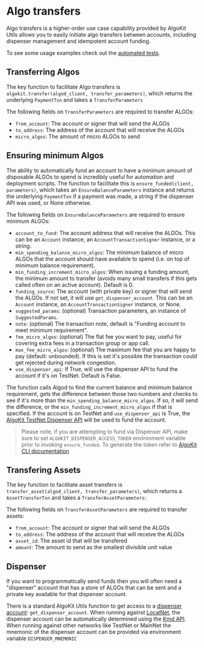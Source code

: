 # Algo transfers

Algo transfers is a higher-order use case capability provided by AlgoKit Utils allows you to easily initiate algo transfers between accounts, including dispenser management and
idempotent account funding.

To see some usage examples check out the [automated tests](https://github.com/algorandfoundation/algokit-utils-py/blob/main/tests/test_transfer.py).

## Transferring Algos

The key function to facilitate Algo transfers is `algokit.transfer(algod_client, transfer_parameters)`, which returns the underlying `PaymentTxn` and takes a `TransferParameters`

The following fields on `TransferParameters` are required to transfer ALGOs:

- `from_account`: The account or signer that will send the ALGOs
- `to_address`: The address of the account that will receive the ALGOs
- `micro_algos`: The amount of micro ALGOs to send

## Ensuring minimum Algos

The ability to automatically fund an account to have a minimum amount of disposable ALGOs to spend is incredibly useful for automation and deployment scripts.
The function to facilitate this is `ensure_funded(client, parameters)`, which takes an `EnsureBalanceParameters` instance and returns the underlying `PaymentTxn` if a payment was made, a string if the dispenser API was used, or None otherwise.

The following fields on `EnsureBalanceParameters` are required to ensure minimum ALGOs:

- `account_to_fund`: The account address that will receive the ALGOs. This can be an `Account` instance, an `AccountTransactionSigner` instance, or a string.
- `min_spending_balance_micro_algos`: The minimum balance of micro ALGOs that the account should have available to spend (i.e. on top of minimum balance requirement).
- `min_funding_increment_micro_algos`: When issuing a funding amount, the minimum amount to transfer (avoids many small transfers if this gets called often on an active account). Default is 0.
- `funding_source`: The account (with private key) or signer that will send the ALGOs. If not set, it will use `get_dispenser_account`. This can be an `Account` instance, an `AccountTransactionSigner` instance, or None.
- `suggested_params`: (optional) Transaction parameters, an instance of `SuggestedParams`.
- `note`: (optional) The transaction note, default is "Funding account to meet minimum requirement".
- `fee_micro_algos`: (optional) The flat fee you want to pay, useful for covering extra fees in a transaction group or app call.
- `max_fee_micro_algos`: (optional) The maximum fee that you are happy to pay (default: unbounded). If this is set it's possible the transaction could get rejected during network congestion.
- `use_dispenser_api`: If True, will use the dispenser API to fund the account if it's on TestNet. Default is False.

The function calls Algod to find the current balance and minimum balance requirement, gets the difference between those two numbers and checks to see if it's more than the `min_spending_balance_micro_algos`. If so, it will send the difference, or the `min_funding_increment_micro_algos` if that is specified. If the account is on TestNet and `use_dispenser_api` is True, the [AlgoKit TestNet Dispenser API](https://github.com/algorandfoundation/algokit-cli/blob/main/docs/features/dispenser.md) will be used to fund the account.

> Please note, if you are attempting to fund via Dispenser API, make sure to set `ALGOKIT_DISPENSER_ACCESS_TOKEN` environment variable prior to invoking `ensure_funded`. To generate the token refer to [AlgoKit CLI documentation](https://github.com/algorandfoundation/algokit-cli/blob/main/docs/features/dispenser.md#login)

## Transfering Assets

The key function to facilitate asset transfers is `transfer_asset(algod_client, transfer_parameters)`, which returns a `AssetTransferTxn` and takes a `TransferAssetParameters`:

The following fields on `TransferAssetParameters` are required to transfer assets:

- `from_account`: The account or signer that will send the ALGOs
- `to_address`: The address of the account that will receive the ALGOs
- `asset_id`: The asset id that will be transfered
- `amount`: The amount to send as the smallest divisible unit value

## Dispenser

If you want to programmatically send funds then you will often need a "dispenser" account that has a store of ALGOs that can be sent and a private key available for that dispenser account.

There is a standard AlgoKit Utils function to get access to a [dispenser account](./account.md#account): `get_dispenser_account`. When running against
[LocalNet](https://github.com/algorandfoundation/algokit-cli/blob/main/docs/features/localnet.md), the dispenser account can be automatically determined using the
[Kmd API](https://developer.algorand.org/docs/rest-apis/kmd). When running against other networks like TestNet or MainNet the mnemonic of the dispenser account can be provided via environment
variable `DISPENSER_MNEMONIC`
